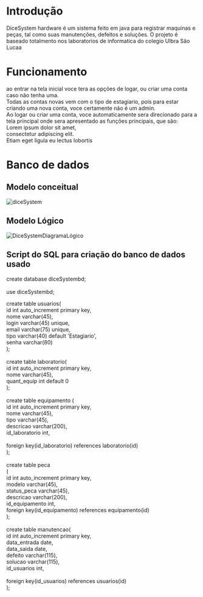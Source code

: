 # Introdução

DiceSystem hardware é um sistema feito em java para registrar maquinas e peças, tal como suas manutenções, defeitos e soluções. O projeto
é baseado totalmento nos laboratorios de informatica do colegio Ulbra São Lucaa

# Funcionamento

ao entrar na tela inicial voce tera as opções de logar, ou criar uma conta caso não tenha uma. <br>
Todas as contas novas vem com o tipo de estagiario, pois para estar criando uma nova conta, voce certamente não é um admin.
<br>
Ao logar ou criar uma conta, voce automaticamente sera direcionado para a tela principal onde sera apresentado as funções principais, que são: <br>
Lorem ipsum dolor sit amet,<br>
consectetur adipiscing elit. <br>
Etiam eget ligula eu lectus lobortis <br>

# Banco de dados

## Modelo conceitual
![diceSystem](https://github.com/user-attachments/assets/2693bc68-9cca-4b81-8c05-b9e0bab006a8)


## Modelo Lógico 
![DiceSystemDiagramaLógico](https://github.com/user-attachments/assets/ab867df0-8837-4044-99df-9943e0d9c5a5)

## Script do SQL para criação do banco de dados usado

create database diceSystembd; <br>
<br>
use diceSystembd;<br>

create table usuarios(<br>
	id int auto_increment primary key,<br>
    nome varchar(45),<br>
    login varchar(45) unique,<br>
    email varchar(75) unique,<br>
    tipo varchar(40) default 'Estagiario',<br>
    senha varchar(80)<br>
);<br>
<br>
create table laboratorio(<br>
	id int auto_increment primary key,<br>
    nome varchar(45),<br>
    quant_equip int default 0<br>
);<br>
<br>
create table equipamento (<br>
id int auto_increment primary key,<br>
nome varchar(45),<br>
tipo varchar(45),<br>
descricao varchar(200),<br>
id_laboratorio int,<br>
<br>
foreign key(id_laboratorio) references laboratorio(id)<br>
);<br>
<br>
create table peca<br>
(<br>
id int auto_increment primary key,<br>
modelo varchar(45),<br>
status_peca varchar(45),<br>
descricao varchar(200),<br>
id_equipamento int,<br>
foreign key(id_equipamento) references equipamento(id)<br>
);<br>
<br>
create table manutencao(<br>
id int auto_increment primary key,<br>
data_entrada date,<br>
data_saida date,<br>
defeito varchar(115),<br>
solucao varchar(115),<br>
id_usuarios int,<br>
<br>
foreign key(id_usuarios) references usuarios(id)<br>
);
